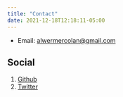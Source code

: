 ```yaml
---
title: "Contact"
date: 2021-12-18T12:18:11-05:00
---
```


* Email: [alwermercolan@gmail.com](mailto:alwermercolan@gmail.com)

## Social

1. [Github](https://github.com/hawc2)
2. [Twitter](https://twitter.com/AlexWermerColan)
